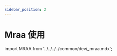 ```yaml
---
sidebar_position: 2
---
```


# Mraa 使用

import MRAA from '../../../../common/dev/\_mraa.mdx';

<MRAA install_by_apt={true} />
